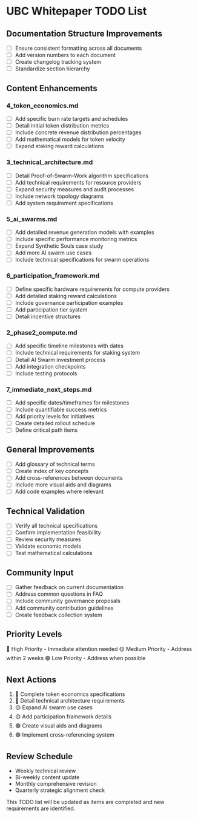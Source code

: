 # UBC Whitepaper TODO List

## Documentation Structure Improvements
- [ ] Ensure consistent formatting across all documents
- [ ] Add version numbers to each document
- [ ] Create changelog tracking system
- [ ] Standardize section hierarchy

## Content Enhancements

### 4_token_economics.md
- [ ] Add specific burn rate targets and schedules
- [ ] Detail initial token distribution metrics
- [ ] Include concrete revenue distribution percentages
- [ ] Add mathematical models for token velocity
- [ ] Expand staking reward calculations

### 3_technical_architecture.md
- [ ] Detail Proof-of-Swarm-Work algorithm specifications
- [ ] Add technical requirements for resource providers
- [ ] Expand security measures and audit processes
- [ ] Include network topology diagrams
- [ ] Add system requirement specifications

### 5_ai_swarms.md
- [ ] Add detailed revenue generation models with examples
- [ ] Include specific performance monitoring metrics
- [ ] Expand Synthetic Souls case study
- [ ] Add more AI swarm use cases
- [ ] Include technical specifications for swarm operations

### 6_participation_framework.md
- [ ] Define specific hardware requirements for compute providers
- [ ] Add detailed staking reward calculations
- [ ] Include governance participation examples
- [ ] Add participation tier system
- [ ] Detail incentive structures

### 2_phase2_compute.md
- [ ] Add specific timeline milestones with dates
- [ ] Include technical requirements for staking system
- [ ] Detail AI Swarm investment process
- [ ] Add integration checkpoints
- [ ] Include testing protocols

### 7_immediate_next_steps.md
- [ ] Add specific dates/timeframes for milestones
- [ ] Include quantifiable success metrics
- [ ] Add priority levels for initiatives
- [ ] Create detailed rollout schedule
- [ ] Define critical path items

## General Improvements
- [ ] Add glossary of technical terms
- [ ] Create index of key concepts
- [ ] Add cross-references between documents
- [ ] Include more visual aids and diagrams
- [ ] Add code examples where relevant

## Technical Validation
- [ ] Verify all technical specifications
- [ ] Confirm implementation feasibility
- [ ] Review security measures
- [ ] Validate economic models
- [ ] Test mathematical calculations

## Community Input
- [ ] Gather feedback on current documentation
- [ ] Address common questions in FAQ
- [ ] Include community governance proposals
- [ ] Add community contribution guidelines
- [ ] Create feedback collection system

## Priority Levels
🔴 High Priority - Immediate attention needed
🟡 Medium Priority - Address within 2 weeks
🟢 Low Priority - Address when possible

## Next Actions
1. 🔴 Complete token economics specifications
2. 🔴 Detail technical architecture requirements
3. 🟡 Expand AI swarm use cases
4. 🟡 Add participation framework details
5. 🟢 Create visual aids and diagrams
6. 🟢 Implement cross-referencing system

## Review Schedule
- Weekly technical review
- Bi-weekly content update
- Monthly comprehensive revision
- Quarterly strategic alignment check

This TODO list will be updated as items are completed and new requirements are identified.
